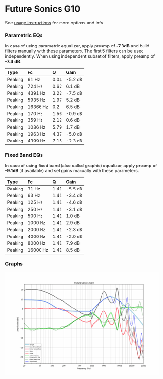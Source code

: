 # Future Sonics G10
See [usage instructions](https://github.com/jaakkopasanen/AutoEq#usage) for more options and info.

### Parametric EQs
In case of using parametric equalizer, apply preamp of **-7.3dB** and build filters manually
with these parameters. The first 5 filters can be used independently.
When using independent subset of filters, apply preamp of **-7.4 dB**.

| Type    | Fc       |    Q | Gain    |
|:--------|:---------|:-----|:--------|
| Peaking | 61 Hz    | 0.04 | -5.2 dB |
| Peaking | 724 Hz   | 0.62 | 6.1 dB  |
| Peaking | 4391 Hz  | 3.22 | -7.5 dB |
| Peaking | 5935 Hz  | 1.97 | 5.2 dB  |
| Peaking | 16366 Hz | 0.2  | 6.5 dB  |
| Peaking | 170 Hz   | 1.56 | -0.9 dB |
| Peaking | 359 Hz   | 2.12 | 0.6 dB  |
| Peaking | 1086 Hz  | 5.79 | 1.7 dB  |
| Peaking | 1963 Hz  | 4.37 | -5.0 dB |
| Peaking | 4399 Hz  | 7.15 | -2.3 dB |

### Fixed Band EQs
In case of using fixed band (also called graphic) equalizer, apply preamp of **-9.1dB**
(if available) and set gains manually with these parameters.

| Type    | Fc       |    Q | Gain    |
|:--------|:---------|:-----|:--------|
| Peaking | 31 Hz    | 1.41 | -5.5 dB |
| Peaking | 63 Hz    | 1.41 | -3.4 dB |
| Peaking | 125 Hz   | 1.41 | -4.6 dB |
| Peaking | 250 Hz   | 1.41 | -3.1 dB |
| Peaking | 500 Hz   | 1.41 | 1.0 dB  |
| Peaking | 1000 Hz  | 1.41 | 2.9 dB  |
| Peaking | 2000 Hz  | 1.41 | -2.3 dB |
| Peaking | 4000 Hz  | 1.41 | -2.0 dB |
| Peaking | 8000 Hz  | 1.41 | 7.9 dB  |
| Peaking | 16000 Hz | 1.41 | 8.5 dB  |

### Graphs
![](./Future%20Sonics%20G10.png)